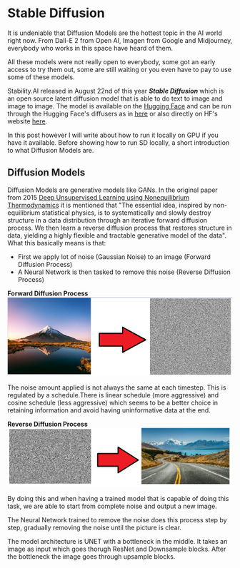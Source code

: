 # Stable Diffusion 

It is undeniable that Diffusion Models are the hottest topic in the AI world right now. From Dall-E 2 from Open AI, Imagen from Google and Midjourney, everybody who works in this space have heard of them. 

All these models were not really open to everybody, some got an early access to try them out, some are still waiting or you even have to pay to use some of these models. 

Stability.AI released in August 22nd of this year ***Stable Diffusion*** which is an open source latent diffusion model that is able to do text to image and image to image. 
The model is available on the [Hugging Face](https://huggingface.co/CompVis/stable-diffusion) and can be run through the Hugging Face's diffusers as in [here](https://colab.research.google.com/github/huggingface/notebooks/blob/main/diffusers/stable_diffusion.ipynb) or also directly on HF's website [here](https://huggingface.co/spaces/stabilityai/stable-diffusion).

In this post however I will write about how to run it locally on GPU if you have it available.
Before showing how to run SD locally, a short introduction to what Diffusion Models are.

## Diffusion Models

Diffusion Models are generative models like GANs.
In the original paper from 2015 [Deep Unsupervised Learning using Nonequilibrium Thermodynamics](https://arxiv.org/pdf/1503.03585.pdf) it is mentioned that "The essential idea, inspired by non-equilibrium statistical physics, is to systematically and slowly
destroy structure in a data distribution through an iterative forward diffusion process. We then learn a reverse diffusion process that restores structure in data, yielding a highly flexible and tractable generative model of the data".
What this basically means is that:
- First we apply lot of noise (Gaussian Noise) to an image (Forward Diffusion Process)
- A Neural Network is then tasked to remove this noise (Reverse Diffusion Process)

**Forward Diffusion Process**
![Forward_Process](/images/Forward_Process.png)

The noise amount applied is not always the same at each timestep. This is regulated by a schedule.There is linear schedule (more aggressive) and cosine schedule (less aggressive) which seems to be a better choice in retaining information and avoid having uninformative data at the end.

**Reverse Diffusion Process**
![Reverse_Process](/images/Reverse_Process.png)

By doing this and when having a trained model that is capable of doing this task, we are able to start from complete noise and output a new image.

The Neural Network trained to remove the noise does this process step by step, gradually removing the noise until the picture is clear. 

The model architecture is UNET with a bottleneck in the middle. It takes an image as input which goes thorugh ResNet and Downsample blocks. After the bottleneck the image goes through upsample blocks.


